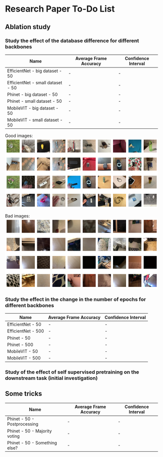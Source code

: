 
# Research Paper To-Do List

## Ablation study

### Study the effect of the database difference for different backbones

| Name                     |  Average Frame Accuracy  | Confidence Interval   |
|--------------------------|--------------------------|-----------------------|
| EfficientNet - big dataset - 50    | -      |  -   |
| EfficientNet - small dataset - 50  | -      |  -   |
| Phinet - big dataset - 50    | -      |  -   |
| Phinet - small dataset - 50  | -      |  -   |
| MobileVIT - big dataset - 50    | -      |  -   |
| MobileVIT - small dataset - 50  | -      |  -   |

Good images:
![good](./docs/images/good_images.png "Good images")

Bad images:
![bad](./docs/images/bad_images.png "Bad images")

### Study the effect in the change in the number of epochs for different backbones 

| Name                     |  Average Frame Accuracy  | Confidence Interval   |
|--------------------------|--------------------------|-----------------------|
| EfficientNet - 50    | -      |  -   |
| EfficientNet - 500  | -      |  -   |
| Phinet - 50    | -      |  -   |
| Phinet - 500  | -      |  -   |
| MobileVIT - 50    | -      |  -   |
| MobileVIT - 500  | -      |  -   |

### Study of the effect of self supervised pretraining on the downstream task (initial investigation)

## Some tricks

| Name                     |  Average Frame Accuracy  | Confidence Interval   |
|--------------------------|--------------------------|-----------------------|
| Phinet - 50 - Postprocessing   | -      |  -   |
| Phinet - 50 - Majority voting   | -      |  -   |
| Phinet - 50 - Something else?   | -      |  -   |




